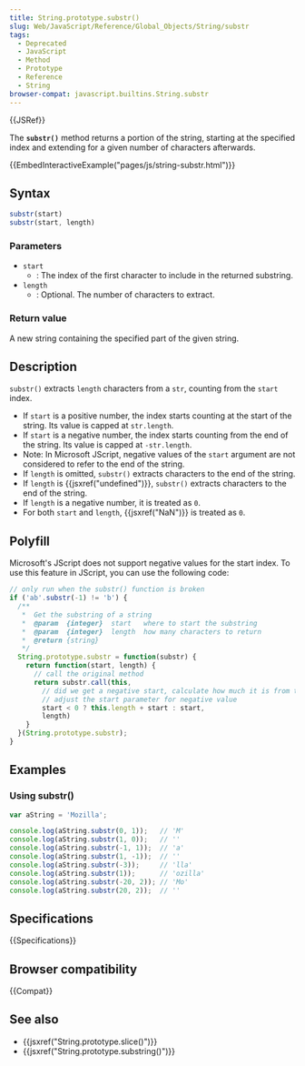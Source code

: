 ```yaml
---
title: String.prototype.substr()
slug: Web/JavaScript/Reference/Global_Objects/String/substr
tags:
  - Deprecated
  - JavaScript
  - Method
  - Prototype
  - Reference
  - String
browser-compat: javascript.builtins.String.substr
---
```

{{JSRef}}

The **`substr()`** method returns a portion of the string, starting at the
specified index and extending for a given number of characters afterwards.

{{EmbedInteractiveExample("pages/js/string-substr.html")}}

## Syntax

```js
substr(start)
substr(start, length)
```

### Parameters

- `start`
  - : The index of the first character to include in the returned substring.
- `length`
  - : Optional. The number of characters to extract.

### Return value

A new string containing the specified part of the given string.

## Description

`substr()` extracts `length` characters from a `str`, counting from the `start`
index.

- If `start` is a positive number, the index starts counting at the start of the
  string. Its value is capped at `str.length`.
- If `start` is a negative number, the index starts counting from the end of the
  string. Its value is capped at `-str.length`.
- Note: In Microsoft JScript, negative values of the `start` argument are not
  considered to refer to the end of the string.
- If `length` is omitted, `substr()` extracts characters to the end of the
  string.
- If `length` is {{jsxref("undefined")}}, `substr()` extracts
  characters to the end of the string.
- If `length` is a negative number, it is treated as `0`.
- For both `start` and `length`, {{jsxref("NaN")}} is treated as `0`.

## Polyfill

Microsoft's JScript does not support negative values for the start index. To use
this feature in JScript, you can use the following code:

```js
// only run when the substr() function is broken
if ('ab'.substr(-1) != 'b') {
  /**
   *  Get the substring of a string
   *  @param  {integer}  start   where to start the substring
   *  @param  {integer}  length  how many characters to return
   *  @return {string}
   */
  String.prototype.substr = function(substr) {
    return function(start, length) {
      // call the original method
      return substr.call(this,
      	// did we get a negative start, calculate how much it is from the beginning of the string
        // adjust the start parameter for negative value
        start < 0 ? this.length + start : start,
        length)
    }
  }(String.prototype.substr);
}
```

## Examples

### Using substr()

```js
var aString = 'Mozilla';

console.log(aString.substr(0, 1));   // 'M'
console.log(aString.substr(1, 0));   // ''
console.log(aString.substr(-1, 1));  // 'a'
console.log(aString.substr(1, -1));  // ''
console.log(aString.substr(-3));     // 'lla'
console.log(aString.substr(1));      // 'ozilla'
console.log(aString.substr(-20, 2)); // 'Mo'
console.log(aString.substr(20, 2));  // ''
```

## Specifications

{{Specifications}}

## Browser compatibility

{{Compat}}

## See also

- {{jsxref("String.prototype.slice()")}}
- {{jsxref("String.prototype.substring()")}}
